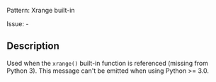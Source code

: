 Pattern: Xrange built-in

Issue: -

## Description

Used when the `xrange()` built-in function is referenced (missing from Python 3). This message can't be emitted when using Python >= 3.0.